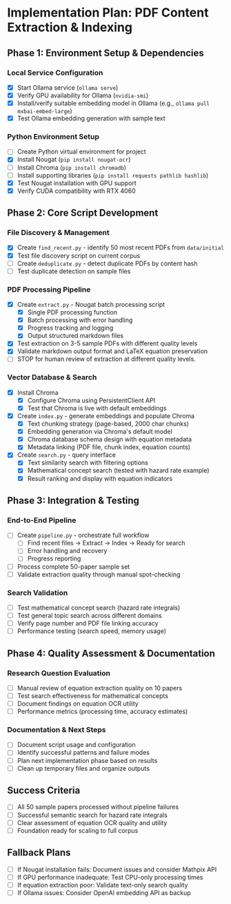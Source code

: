 # Implementation Plan: PDF Content Extraction & Indexing

## Phase 1: Environment Setup & Dependencies

### Local Service Configuration
- [x] Start Ollama service (`ollama serve`)
- [x] Verify GPU availability for Ollama (`nvidia-smi`)
- [x] Install/verify suitable embedding model in Ollama (e.g., `ollama pull mxbai-embed-large`)
- [x] Test Ollama embedding generation with sample text

### Python Environment Setup
- [ ] Create Python virtual environment for project
- [x] Install Nougat (`pip install nougat-ocr`)
- [ ] Install Chroma (`pip install chromadb`)
- [ ] Install supporting libraries (`pip install requests pathlib hashlib`)
- [x] Test Nougat installation with GPU support
- [x] Verify CUDA compatibility with RTX 4060

## Phase 2: Core Script Development

### File Discovery & Management
- [x] Create `find_recent.py` - identify 50 most recent PDFs from `data/initial`
- [x] Test file discovery script on current corpus
- [ ] Create `deduplicate.py` - detect duplicate PDFs by content hash
- [ ] Test duplicate detection on sample files

### PDF Processing Pipeline
- [x] Create `extract.py` - Nougat batch processing script
  - [x] Single PDF processing function
  - [x] Batch processing with error handling
  - [x] Progress tracking and logging
  - [x] Output structured markdown files
- [x] Test extraction on 3-5 sample PDFs with different quality levels
- [x] Validate markdown output format and LaTeX equation preservation
- [ ] STOP for human review of extraction at different quality levels.

### Vector Database & Search
- [x] Install Chroma
  - [x] Configure Chroma using PersistentClient API
  - [x] Test that Chroma is live with default embeddings
- [x] Create `index.py` - generate embeddings and populate Chroma
  - [x] Text chunking strategy (page-based, 2000 char chunks)
  - [x] Embedding generation via Chroma's default model
  - [x] Chroma database schema design with equation metadata
  - [x] Metadata linking (PDF file, chunk index, equation counts)
- [x] Create `search.py` - query interface
  - [x] Text similarity search with filtering options
  - [x] Mathematical concept search (tested with hazard rate example)
  - [x] Result ranking and display with equation indicators

## Phase 3: Integration & Testing

### End-to-End Pipeline
- [ ] Create `pipeline.py` - orchestrate full workflow
  - [ ] Find recent files → Extract → Index → Ready for search
  - [ ] Error handling and recovery
  - [ ] Progress reporting
- [ ] Process complete 50-paper sample set
- [ ] Validate extraction quality through manual spot-checking

### Search Validation
- [ ] Test mathematical concept search (hazard rate integrals)
- [ ] Test general topic search across different domains
- [ ] Verify page number and PDF file linking accuracy
- [ ] Performance testing (search speed, memory usage)

## Phase 4: Quality Assessment & Documentation

### Research Question Evaluation
- [ ] Manual review of equation extraction quality on 10 papers
- [ ] Test search effectiveness for mathematical concepts
- [ ] Document findings on equation OCR utility
- [ ] Performance metrics (processing time, accuracy estimates)

### Documentation & Next Steps
- [ ] Document script usage and configuration
- [ ] Identify successful patterns and failure modes
- [ ] Plan next implementation phase based on results
- [ ] Clean up temporary files and organize outputs

## Success Criteria

- [ ] All 50 sample papers processed without pipeline failures
- [ ] Successful semantic search for hazard rate integrals
- [ ] Clear assessment of equation OCR quality and utility
- [ ] Foundation ready for scaling to full corpus

## Fallback Plans

- [ ] If Nougat installation fails: Document issues and consider Mathpix API
- [ ] If GPU performance inadequate: Test CPU-only processing times
- [ ] If equation extraction poor: Validate text-only search quality
- [ ] If Ollama issues: Consider OpenAI embedding API as backup

